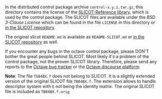 In the distributed control package archive `control-x.y.z.tar.gz`, this directory contains the license of the [SLICOT-Reference library](https://github.com/SLICOT/SLICOT-Reference), which is used by the control package. The  SLICOT files are available under the  *BSD 3-Clause License* which can be found in the file `LICENSE` in this directory or [in the SLICOT repository](https://github.com/SLICOT/SLICOT-Reference/blob/main/LICENSE).

The original slicot `README.md` is available as `README-SLICOT.md` or [in the SLICOT repository](https://github.com/SLICOT/SLICOT-Reference/blob/main/README.md) as well.

If you encounter any bugs in the octave control package, please
DON'T bother the great people behind SLICOT. Most likely it's a
problem of the control package, not the proven SLICOT library.
Therefore, please send any reports to the [Octave bug tracker](https://savannah.gnu.org/projects/octave/) or the 
[Octave discourse platform](https://octave.discourse.group/).

**Note**: The file `TG04BX.f` does not belong to SLICOT. It is a slightly extended version of the original SLICOT file `TB04BX.f`. The extension allows to handle descriptor system with `E` not being the identity matrix. The original SLICOT file is included as `TB04BX.f.orig`
